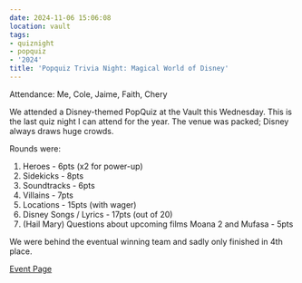 ```yaml
---
date: 2024-11-06 15:06:08
location: vault
tags:
- quiznight
- popquiz
- '2024'
title: 'Popquiz Trivia Night: Magical World of Disney'
---
```


Attendance: Me, Cole, Jaime, Faith, Chery

We attended a Disney-themed PopQuiz at the Vault this Wednesday. This is the last quiz night I can attend for the year. The venue was packed; Disney always draws huge crowds.

Rounds were:

1. Heroes - 6pts (x2 for power-up)
2. Sidekicks - 8pts
3. Soundtracks - 6pts
4. Villains - 7pts
5. Locations - 15pts (with wager)
6. Disney Songs / Lyrics - 17pts (out of 20)
7. (Hail Mary) Questions about upcoming films Moana 2 and Mufasa - 5pts

We were behind the eventual winning team and sadly only finished in 4th place.

[Event Page](https://www.facebook.com/events/1798698097538434)